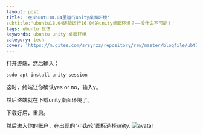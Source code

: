 ```yaml
---
layout: post
title: '在ubuntu18.04里运行unity桌面环境'
subtitle:'ubuntu18.04还能运行16.04的unity桌面环境？——没什么不可能！'
tags: ubuntu 反馈
keywords: ubuntu unity 桌面环境
category: tech
cover: 'https://m.gitee.com/srsyrzz/repository/raw/master/blogfile/ubt18.04-16.04/cover.gnomeatunity.png'
---
```

打开终端，然后输入：
```css
sudo apt install unity-session
```
这时，终端让你确认yes or no，输入y。  
  
然后终端就在下载unity桌面环境了。  
  
下载好后，重启。  
  
然后进入你的账户，在出现的“小齿轮”图标选择unity.
![avatar](https://imgsa.baidu.com/exp/w=480/sign=4021049fc08065387beaa51ba7dca115/9c16fdfaaf51f3de67bd38b59eeef01f3b2979d0.jpg)

